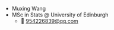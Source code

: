 - Muxing Wang
- MSc in Stats @ University of Edinburgh
  + 📧 954226839@qq.com

<!---
leafstar/leafstar is a ✨ special ✨ repository because its `README.md` (this file) appears on your GitHub profile.
You can click the Preview link to take a look at your changes.
--->
